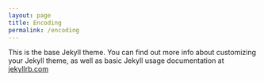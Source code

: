 ```yaml
---
layout: page
title: Encoding
permalink: /encoding
---
```


This is the base Jekyll theme. You can find out more info about customizing your Jekyll theme, as well as basic Jekyll usage documentation at [jekyllrb.com](https://jekyllrb.com/)

